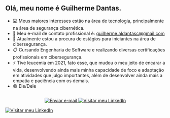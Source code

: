 ## Olá, meu nome é Guilherme Dantas.
- :computer: Meus maiores interesses estão na área de tecnologia, principalmente na área de segurança cibernética.
- :e-mail: Meu e-mail de contato profissional é: guilherme.aldantasc@gmail.com
- :loudspeaker: Atualmente estou a procura de estágios para iniciantes na área de cibersegurança.
- :clipboard: Cursando Engenharia de Software e realizando diversas certificações profissionais em cibersegurança.
- ⚡ Tive leucemia em 2021, fato esse, que mudou o meu jeito de encarar a vida, 
desenvolvendo ainda mais minha capacidade de foco e adaptação em atividades que julgo 
importantes, além de desenvolver ainda mais a empatia e paciência com os demais.
- 😄 Ele/Dele
##
<p align="center">
  <!-- Badge de e-mail (abre Gmail) -->
  <a href="https://mail.google.com/mail/?view=cm&to=gui.aldantasc@gmail.com" target="_blank" rel="noopener noreferrer">
    <img src="https://img.shields.io/badge/-Email-D14836?style=for-the-badge&logo=gmail&logoColor=white" alt="Enviar e-mail">
  </a>

  <!-- Badge do LinkedIn -->
  <a href="https://www.linkedin.com/in/guialdantasc/" target="_blank" rel="noopener noreferrer">
    <img src="https://img.shields.io/badge/-LinkedIn-0077B5?style=for-the-badge&logo=linkedin&logoColor=white" alt="Visitar meu LinkedIn">
  </a>
</p>

  <!-- LinkedIn -->
  <a href="https://www.linkedin.com/in/guialdantasc/" target="_blank" rel="noopener noreferrer">
    <img
      src="https://img.shields.io/badge/-LinkedIn-0077B5?style=for-the-badge&logo=linkedin&logoColor=white"
      alt="Visitar meu LinkedIn"
    >
  </a>
</p>

